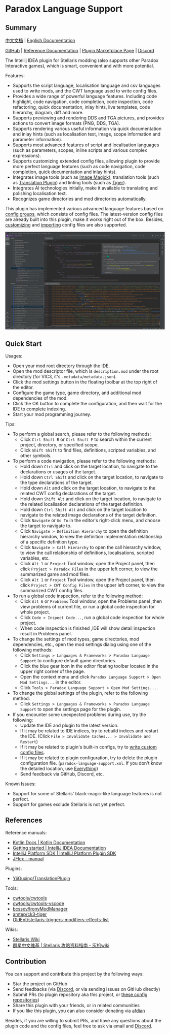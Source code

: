 # Paradox Language Support

## Summary

[中文文档](README.md) | [English Documentation](README_en.md)

[GitHub](https://github.com/DragonKnightOfBreeze/Paradox-Language-Support) |
[Reference Documentation](https://windea.icu/Paradox-Language-Support) |
[Plugin Marketplace Page](https://plugins.jetbrains.com/plugin/16825-paradox-language-support) |
[Discord](https://discord.gg/vBpbET2bXT)

The Intellij IDEA plugin for Stellaris modding (also supports other Paradox Interactive games), which is smart, convenient and with more potential.

Features:

- Supports the script language, localisation language and csv languages used to write mods, and the CWT language used to write config files.
- Provides a wide range of powerful language features. Including code highlight, code navigation, code completion, code inspection, code refactoring, quick documentation, inlay hints, live templates, code hierarchy, diagram, diff and more.
- Supports previewing and rendering DDS and TGA pictures, and provides actions to convert image formats (PNG, DDS, TGA).
- Supports rendering various useful information via quick documentation and inlay hints (such as localisation text, image, scope information and parameter information).
- Supports most advanced features of script and localisation languages (such as parameters, scopes, inline scripts and various complex expressions).
- Supports customizing extended config files, allowing plugin to provide more perfect language features (such as code navigation, code completion, quick documentation and inlay hints).
- Integrates image tools (such as [Image Magick](https://www.imagemagick.org)), translation tools (such as [Translation Plugin](https://github.com/yiiguxing/TranslationPlugin)) and linting tools (such as [Tiger](https://github.com/amtep/tiger)).
- Integrates AI technologies initially, make it available to translating and polishing localisation text.
- Recognizes game directories and mod directories automatically.

This plugin has implemented various advanced language features based on [config groups](https://windea.icu/Paradox-Language-Support/en/config.html#config-group), which consists of config files.
The latest-version config files are already built into this plugin, make it works right out of the box.
Besides, [customizing](https://windea.icu/Paradox-Language-Support/en/config.html#writing-cwt-config-files) and [importing](https://windea.icu/Paradox-Language-Support/en/config.html#importing-cwt-config-files) config files are also supported.

![](docs/images/preview_1_en.png)

## Quick Start

Usages:

- Open your mod root directory through the IDE.
- Open the mod descriptor file, which is `description.mod` under the root directory (for VIC3, it's `.metadata/metadata.json`).
- Click the mod settings button in the floating toolbar at the top right of the editor.
- Configure the game type, game directory, and additional mod dependencies of the mod.
- Click the OK button to complete the configuration, and then wait for the IDE to complete indexing.
- Start your mod programming journey.

Tips:

- To perform a global search, please refer to the following methods:
  - Click `Ctrl Shift R` or `Ctrl Shift F` to search within the current project, directory, or specified scope.
  - Click `Shift Shift` to find files, definitions, scripted variables, and other symbols.
- To perform a code navigation, please refer to the following methods:
  - Hold down `Ctrl` and click on the target location, to navigate to the declarations or usages of the target.
  - Hold down `Ctrl Shift` and click on the target location, to navigate to the type declarations of the target.
  - Hold down `Alt` and click on the target location, to navigate to the related CWT config declarations of the target.
  - Hold down `Shift Alt` and click on the target location, to navigate to the related localisation declarations of the target definition.
  - Hold down `Ctrl Shift Alt` and click on the target location to navigate to the related image declarations of the target definition.
  - Click `Navigate` or `Go To` in the editor's right-click menu, and choose the target to navigate to.
  - Click `Navigate > Definition Hierarchy` to open the definition hierarchy window, to view the definition implementation relationship of a specific definition type.
  - Click `Navigate > Call Hierarchy` to open the call hierarchy window, to view the call relationship of definitions, localisations, scripted variables, etc.
  - Click `Alt 1` or `Project` Tool window, open the Project panel, then click `Project > Paradox Files` in the upper left corner, to view the summarized game and mod files.
  - Click `Alt 1` or `Project` Tool window, open the Project panel, then click `Project > CWT Config Files` in the upper left corner, to view the summarized CWT config files.
- To run a global code inspection, refer to the following method:
  - Click `Alt 6` or `Problems` Tool window, open the Problems panel ,then view problems of current file, or run a global code inspection for whole project.
  - Click `Code > Inspect Code...`, run a global code inspection for whole project.
  - When code inspection is finished ,IDE will show detail inspection result in Problems panel.
- To change the settings of mod types, game directories, mod dependencies, etc., open the mod settings dialog using one of the following methods:
  - Click `Settings > Languages & Frameworks > Paradox Language Support` to configure default game directories.
  - Click the blue gear icon in the editor floating toolbar located in the upper right corner of the page.
  - Open the context menu and click `Paradox Language Support > Open Mod Settings...` in the editor.
  - Click `Tools > Paradox Language Support > Open Mod Settings...`.
- To change the global settings of the plugin, refer to the following method:
  - Click `Settings > Languages & Frameworks > Paradox Language Support` to open the settings page for the plugin.
- If you encounter some unexpected problems during use, try the following:
  - Update the IDE and plugin to the latest version.
  - If it may be related to IDE indices, try to rebuild indices and restart the IDE. (Click `File > Invalidate Caches... > Invalidate and Restart`)
  - If it may be related to plugin's built-in configs, try to [write custom config files](https://windea.icu/Paradox-Language-Support/en/config.html#writing-cwt-config-files).
  - If it may be related to plugin configuration, try to delete the plugin configuration file. (`paradox-language-support.xml`. If you don't know the detailed location, use [Everything](https://www.voidtools.com))
  - Send feedback via GitHub, Discord, etc.

Known Issues:

- Support for some of Stellaris' black-magic-like language features is not perfect.
- Support for games exclude Stellaris is not yet perfect.

## References

Reference manuals:

- [Kotlin Docs | Kotlin Documentation](https://kotlinlang.org/docs/home.html)
- [Getting started | IntelliJ IDEA Documentation](https://www.jetbrains.com/help/idea/getting-started.html)
- [IntelliJ Platform SDK | IntelliJ Platform Plugin SDK](https://plugins.jetbrains.com/docs/intellij/welcome.html)
- [JFlex - manual](https://www.jflex.de/manual.html)

Plugins:

- [YiiGuxing/TranslationPlugin](https://github.com/YiiGuxing/TranslationPlugin)

Tools:

- [cwtools/cwtools](https://github.com/cwtools/cwtools)
- [cwtools/cwtools-vscode](https://github.com/cwtools/cwtools-vscode)
- [bcssov/IronyModManager](https://github.com/bcssov/IronyModManager)
- [amtep/ck3-tiger](https://github.com/amtep/ck3-tiger)
- [OldEnt/stellaris-triggers-modifiers-effects-list](https://github.com/OldEnt/stellaris-triggers-modifiers-effects-list)

Wikis:

- [Stellaris Wiki](https://stellaris.paradoxwikis.com/Stellaris_Wiki)
- [群星中文维基 | Stellaris 攻略资料指南 - 灰机wiki](https://qunxing.huijiwiki.com/wiki/%E9%A6%96%E9%A1%B5)

## Contribution

You can support and contribute this project by the following ways:

- Star the project on GitHub
- Send feedbacks (via [Discord](https://discord.gg/vBpbET2bXT), or via sending issues on GitHub directly)
- Submit PRs (to plugin repository aka this project, or [these config repositories](https://github.com/DragonKnightOfBreeze/Paradox-Language-Support/blob/master/cwt/README.md))
- Share this plugin with your friends, or in related communities
- If you like this plugin, you can also consider donating via [afdian](https://afdian.com/a/dk_breeze)

Besides, if you are willing to submit PRs, and have any questions about the plugin code and the config files, feel free to ask via email and [Discord](https://discord.gg/vBpbET2bXT).